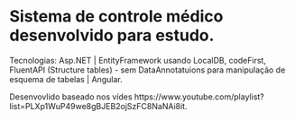 # Sistema de controle médico desenvolvido para estudo.
<p>Tecnologias: Asp.NET | EntityFramework usando LocalDB, codeFirst, FluentAPI (Structure tables) - sem DataAnnotatuions para manipulação de esquema de tabelas | Angular.</p>
<p>Desenvovlido baseado nos vídes https://www.youtube.com/playlist?list=PLXp1WuP49we8gBJEB2ojSzFC8NaNAi8it.</p>
